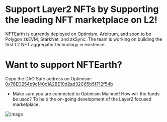 # Support Layer2 NFTs by Supporting the leading NFT marketplace on L2! 

NFTEarth is currently deployed on Optimism, Arbitrum, and soon to be Polygon zkEVM, StarkNet, and zkSync. The team is working on building the first L2 NFT aggregator technology in existence. 


# Want to support NFTEarth? 
Copy the DAO Safe address on Optimism: [0x78ED254b9c140c1A2BE10d2ad32C65b5f712f54b](https://optimistic.etherscan.io/address/0x78ED254b9c140c1A2BE10d2ad32C65b5f712f54b)
- Make sure you are connected to Optimism Mainnet! How will the funds be used? To help the on-going development of the Layer2 focused marketplace.

![image](https://user-images.githubusercontent.com/29180454/225496245-fbd11863-4e13-4b02-a602-9b57d331f1be.png)
